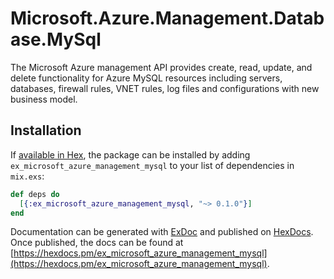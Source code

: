 # Microsoft.Azure.Management.Database.MySql

The Microsoft Azure management API provides create, read, update, and delete functionality for Azure MySQL resources including servers, databases, firewall rules, VNET rules, log files and configurations with new business model.

## Installation

If [available in Hex](https://hex.pm/docs/publish), the package can be installed
by adding `ex_microsoft_azure_management_mysql` to your list of dependencies in `mix.exs`:

```elixir
def deps do
  [{:ex_microsoft_azure_management_mysql, "~> 0.1.0"}]
end
```

Documentation can be generated with [ExDoc](https://github.com/elixir-lang/ex_doc)
and published on [HexDocs](https://hexdocs.pm). Once published, the docs can
be found at [https://hexdocs.pm/ex_microsoft_azure_management_mysql](https://hexdocs.pm/ex_microsoft_azure_management_mysql).
